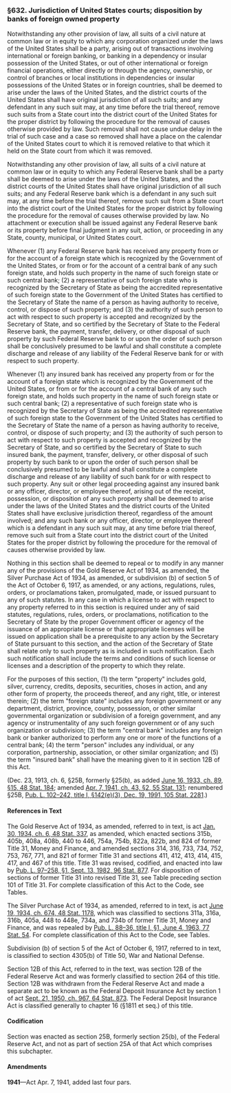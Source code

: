 ### §632. Jurisdiction of United States courts; disposition by banks of foreign owned property ###

Notwithstanding any other provision of law, all suits of a civil nature at common law or in equity to which any corporation organized under the laws of the United States shall be a party, arising out of transactions involving international or foreign banking, or banking in a dependency or insular possession of the United States, or out of other international or foreign financial operations, either directly or through the agency, ownership, or control of branches or local institutions in dependencies or insular possessions of the United States or in foreign countries, shall be deemed to arise under the laws of the United States, and the district courts of the United States shall have original jurisdiction of all such suits; and any defendant in any such suit may, at any time before the trial thereof, remove such suits from a State court into the district court of the United States for the proper district by following the procedure for the removal of causes otherwise provided by law. Such removal shall not cause undue delay in the trial of such case and a case so removed shall have a place on the calendar of the United States court to which it is removed relative to that which it held on the State court from which it was removed.

Notwithstanding any other provision of law, all suits of a civil nature at common law or in equity to which any Federal Reserve bank shall be a party shall be deemed to arise under the laws of the United States, and the district courts of the United States shall have original jurisdiction of all such suits; and any Federal Reserve bank which is a defendant in any such suit may, at any time before the trial thereof, remove such suit from a State court into the district court of the United States for the proper district by following the procedure for the removal of causes otherwise provided by law. No attachment or execution shall be issued against any Federal Reserve bank or its property before final judgment in any suit, action, or proceeding in any State, county, municipal, or United States court.

Whenever (1) any Federal Reserve bank has received any property from or for the account of a foreign state which is recognized by the Government of the United States, or from or for the account of a central bank of any such foreign state, and holds such property in the name of such foreign state or such central bank; (2) a representative of such foreign state who is recognized by the Secretary of State as being the accredited representative of such foreign state to the Government of the United States has certified to the Secretary of State the name of a person as having authority to receive, control, or dispose of such property; and (3) the authority of such person to act with respect to such property is accepted and recognized by the Secretary of State, and so certified by the Secretary of State to the Federal Reserve bank, the payment, transfer, delivery, or other disposal of such property by such Federal Reserve bank to or upon the order of such person shall be conclusively presumed to be lawful and shall constitute a complete discharge and release of any liability of the Federal Reserve bank for or with respect to such property.

Whenever (1) any insured bank has received any property from or for the account of a foreign state which is recognized by the Government of the United States, or from or for the account of a central bank of any such foreign state, and holds such property in the name of such foreign state or such central bank; (2) a representative of such foreign state who is recognized by the Secretary of State as being the accredited representative of such foreign state to the Government of the United States has certified to the Secretary of State the name of a person as having authority to receive, control, or dispose of such property; and (3) the authority of such person to act with respect to such property is accepted and recognized by the Secretary of State, and so certified by the Secretary of State to such insured bank, the payment, transfer, delivery, or other disposal of such property by such bank to or upon the order of such person shall be conclusively presumed to be lawful and shall constitute a complete discharge and release of any liability of such bank for or with respect to such property. Any suit or other legal proceeding against any insured bank or any officer, director, or employee thereof, arising out of the receipt, possession, or disposition of any such property shall be deemed to arise under the laws of the United States and the district courts of the United States shall have exclusive jurisdiction thereof, regardless of the amount involved; and any such bank or any officer, director, or employee thereof which is a defendant in any such suit may, at any time before trial thereof, remove such suit from a State court into the district court of the United States for the proper district by following the procedure for the removal of causes otherwise provided by law.

Nothing in this section shall be deemed to repeal or to modify in any manner any of the provisions of the Gold Reserve Act of 1934, as amended, the Silver Purchase Act of 1934, as amended, or subdivision (b) of section 5 of the Act of October 6, 1917, as amended, or any actions, regulations, rules, orders, or proclamations taken, promulgated, made, or issued pursuant to any of such statutes. In any case in which a license to act with respect to any property referred to in this section is required under any of said statutes, regulations, rules, orders, or proclamations, notification to the Secretary of State by the proper Government officer or agency of the issuance of an appropriate license or that appropriate licenses will be issued on application shall be a prerequisite to any action by the Secretary of State pursuant to this section, and the action of the Secretary of State shall relate only to such property as is included in such notification. Each such notification shall include the terms and conditions of such license or licenses and a description of the property to which they relate.

For the purposes of this section, (1) the term "property" includes gold, silver, currency, credits, deposits, securities, choses in action, and any other form of property, the proceeds thereof, and any right, title, or interest therein; (2) the term "foreign state" includes any foreign government or any department, district, province, county, possession, or other similar governmental organization or subdivision of a foreign government, and any agency or instrumentality of any such foreign government or of any such organization or subdivision; (3) the term "central bank" includes any foreign bank or banker authorized to perform any one or more of the functions of a central bank; (4) the term "person" includes any individual, or any corporation, partnership, association, or other similar organization; and (5) the term "insured bank" shall have the meaning given to it in section 12B of this Act.

(Dec. 23, 1913, ch. 6, §25B, formerly §25(b), as added [June 16, 1933, ch. 89, §15, 48 Stat. 184](/statviewer.htm?volume=48&page=184); amended [Apr. 7, 1941, ch. 43, §2, 55 Stat. 131](/statviewer.htm?volume=55&page=131); renumbered §25B, [Pub. L. 102–242, title I, §142(e)(3), Dec. 19, 1991, 105 Stat. 2281](/statviewer.htm?volume=105&page=2281).)

#### References in Text ####

The Gold Reserve Act of 1934, as amended, referred to in text, is act [Jan. 30, 1934, ch. 6, 48 Stat. 337](/statviewer.htm?volume=48&page=337), as amended, which enacted sections 315b, 405b, 408a, 408b, 440 to 446, 754a, 754b, 822a, 822b, and 824 of former Title 31, Money and Finance, and amended sections 314, 316, 733, 734, 752, 753, 767, 771, and 821 of former Title 31 and sections 411, 412, 413, 414, 415, 417, and 467 of this title. Title 31 was revised, codified, and enacted into law by [Pub. L. 97–258, §1, Sept. 13, 1982, 96 Stat. 877](/statviewer.htm?volume=96&page=877). For disposition of sections of former Title 31 into revised Title 31, see Table preceding section 101 of Title 31. For complete classification of this Act to the Code, see Tables.

The Silver Purchase Act of 1934, as amended, referred to in text, is act [June 19, 1934, ch. 674, 48 Stat. 1178](/statviewer.htm?volume=48&page=1178), which was classified to sections 311a, 316a, 316b, 405a, 448 to 448e, 734a, and 734b of former Title 31, Money and Finance, and was repealed by [Pub. L. 88–36, title I, §1, June 4, 1963, 77 Stat. 54](/statviewer.htm?volume=77&page=54). For complete classification of this Act to the Code, see Tables.

Subdivision (b) of section 5 of the Act of October 6, 1917, referred to in text, is classified to section 4305(b) of Title 50, War and National Defense.

Section 12B of this Act, referred to in the text, was section 12B of the Federal Reserve Act and was formerly classified to section 264 of this title. Section 12B was withdrawn from the Federal Reserve Act and made a separate act to be known as the Federal Deposit Insurance Act by section 1 of act [Sept. 21, 1950, ch. 967, 64 Stat. 873](/statviewer.htm?volume=64&page=873). The Federal Deposit Insurance Act is classified generally to chapter 16 (§1811 et seq.) of this title.

#### Codification ####

Section was enacted as section 25B, formerly section 25(b), of the Federal Reserve Act, and not as part of section 25A of that Act which comprises this subchapter.

#### Amendments ####

**1941**—Act Apr. 7, 1941, added last four pars.